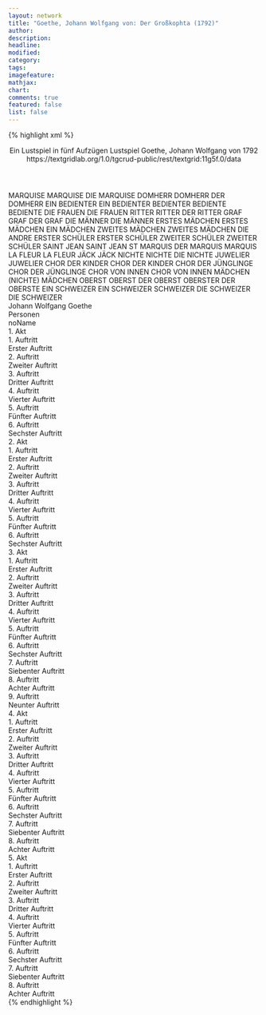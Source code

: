 ```yaml
---
layout: network
title: "Goethe, Johann Wolfgang von: Der Großkophta (1792)"
author:
description:
headline:
modified:
category:
tags:
imagefeature: 
mathjax: 
chart: 
comments: true
featured: false
list: false
---
```

{% highlight xml %}
<?xml-model href="https://raw.githubusercontent.com/DLiNa/project/master/rules/lina.rnc"?><?xml-model href="https://raw.githubusercontent.com/DLiNa/project/master/rules/lina.sch"?>
<play xmlns="http://lina.digital">
  <header>
    <title>Der Großkophta</title>
    <subtitle>Ein Lustspiel in fünf Aufzügen</subtitle>
    <genretitle>Lustspiel</genretitle> 
    <author>Goethe, Johann Wolfgang von</author>
    <date type="print">1792</date>
    <date type="premiere"/>
    <date type="written"/>
    <source>https://textgridlab.org/1.0/tgcrud-public/rest/textgrid:11g5f.0/data</source>
  </header>
  <personae>
    <character>
      <name>MARQUISE</name>
      <alias xml:id="marquise">
        <name>MARQUISE</name>
      </alias>
      <alias xml:id="die_marquise">
        <name>DIE MARQUISE</name>
      </alias>
    </character>
    <character>
      <name>DOMHERR</name>
      <alias xml:id="domherr">
        <name>DOMHERR</name>
      </alias>
      <alias xml:id="der_domherr">
        <name>DER DOMHERR</name>
      </alias>
    </character>
    <character>
      <name>EIN BEDIENTER</name>
      <alias xml:id="ein_bedienter">
        <name>EIN BEDIENTER</name>
      </alias>
      <alias xml:id="bedienter">
        <name>BEDIENTER</name>
      </alias>
    </character>
    <character>
      <name>BEDIENTE</name>
      <alias xml:id="bediente">
        <name>BEDIENTE</name>
      </alias>
    </character>
    <character>
      <name>DIE FRAUEN</name>
      <alias xml:id="die_frauen">
        <name>DIE FRAUEN</name>
      </alias>
    </character>
    <character>
      <name>RITTER</name>
      <alias xml:id="ritter">
        <name>RITTER</name>
      </alias>
      <alias xml:id="der_ritter">
        <name>DER RITTER</name>
      </alias>
    </character>
    <character>
      <name>GRAF</name>
      <alias xml:id="graf">
        <name>GRAF</name>
      </alias>
      <alias xml:id="der_graf">
        <name>DER GRAF</name>
      </alias>
    </character>
    <character>
      <name>DIE MÄNNER</name>
      <alias xml:id="die_männer">
        <name>DIE MÄNNER</name>
      </alias>
    </character>
    <character>
      <name>ERSTES MÄDCHEN</name>
      <alias xml:id="erstes_mädchen">
        <name>ERSTES MÄDCHEN</name>
      </alias>
      <alias xml:id="ein_mädchen">
        <name>EIN MÄDCHEN</name>
      </alias>
    </character>
    <character>
      <name>ZWEITES MÄDCHEN</name>
      <alias xml:id="zweites_mädchen">
        <name>ZWEITES MÄDCHEN</name>
      </alias>
      <alias xml:id="die_andre">
        <name>DIE ANDRE</name>
      </alias>
    </character>
    <character>
      <name>ERSTER SCHÜLER</name>
      <alias xml:id="erster_schüler">
        <name>ERSTER SCHÜLER</name>
      </alias>
    </character>
    <character>
      <name>ZWEITER SCHÜLER</name>
      <alias xml:id="zweiter_schüler">
        <name>ZWEITER SCHÜLER</name>
      </alias>
    </character>
    <character>
      <name>SAINT JEAN</name>
      <alias xml:id="saint_jean">
        <name>SAINT JEAN</name>
      </alias>
      <alias xml:id="st">
        <name>ST</name>
      </alias>
    </character>
    <character>
      <name>MARQUIS</name>
      <alias xml:id="der_marquis">
        <name>DER MARQUIS</name>
      </alias>
      <alias xml:id="marquis">
        <name>MARQUIS</name>
      </alias>
    </character>
    <character>
      <name>LA FLEUR</name>
      <alias xml:id="la_fleur">
        <name>LA FLEUR</name>
      </alias>
    </character>
    <character>
      <name>JÄCK</name>
      <alias xml:id="jäck">
        <name>JÄCK</name>
      </alias>
    </character>
    <character>
      <name>NICHTE</name>
      <alias xml:id="nichte">
        <name>NICHTE</name>
      </alias>
      <alias xml:id="die_nichte">
        <name>DIE NICHTE</name>
      </alias>
    </character>
    <character>
      <name>JUWELIER</name>
      <alias xml:id="juwelier">
        <name>JUWELIER</name>
      </alias>
    </character>
    <character>
      <name>CHOR DER KINDER</name>
      <alias xml:id="chor_der_kinder">
        <name>CHOR DER KINDER</name>
      </alias>
    </character>
    <character>
      <name>CHOR DER JÜNGLINGE</name>
      <alias xml:id="chor_der_jünglinge">
        <name>CHOR DER JÜNGLINGE</name>
      </alias>
    </character>
    <character>
      <name>CHOR VON INNEN</name>
      <alias xml:id="chor_von_innen">
        <name>CHOR VON INNEN</name>
      </alias>
    </character>
    <character>
      <name>MÄDCHEN (NICHTE)</name>
      <alias xml:id="mädchen">
        <name>MÄDCHEN</name>
      </alias>
    </character>
    <character>
      <name>OBERST</name>
      <alias xml:id="oberst">
        <name>OBERST</name>
      </alias>
      <alias xml:id="der_oberst">
        <name>DER OBERST</name>
      </alias>
      <alias xml:id="oberster">
        <name>OBERSTER</name>
      </alias>
      <alias xml:id="der_oberste">
        <name>DER OBERSTE</name>
      </alias>
    </character>
    <character>
      <name>EIN SCHWEIZER</name>
      <alias xml:id="ein_schweizer">
        <name>EIN SCHWEIZER</name>
      </alias>
      <alias xml:id="schweizer">
        <name>SCHWEIZER</name>
      </alias>
    </character>
    <character>
      <name>DIE SCHWEIZER</name>
      <alias xml:id="die_schweizer">
        <name>DIE SCHWEIZER</name>
      </alias>
    </character>
  </personae>
  <text>
    <div>
      <head>Johann Wolfgang Goethe</head>
    </div>
    <div>
      <head>Personen</head>
      <div>
        <head>noName</head>
      </div>
    </div>
    <div>
      <head>1. Akt</head>
      <div>
        <head>1. Auftritt</head>
        <div>
          <head>Erster Auftritt</head>
          <sp who="#marquise">
            <amount n="13" unit="speech_acts"/>
            <amount n="765" unit="words"/>
            <amount n="3" unit="lines"/>
            <amount n="4416" unit="chars"/>
          </sp>
          <sp who="#domherr">
            <amount n="13" unit="speech_acts"/>
            <amount n="522" unit="words"/>
            <amount n="8" unit="lines"/>
            <amount n="2923" unit="chars"/>
          </sp>
          <sp who="#ein_bedienter">
            <amount n="1" unit="speech_acts"/>
            <amount n="29" unit="words"/>
            <amount n="152" unit="chars"/>
          </sp>
          <sp who="#bediente">
            <amount n="1" unit="speech_acts"/>
            <amount n="4" unit="words"/>
            <amount n="1" unit="lines"/>
            <amount n="19" unit="chars"/>
          </sp>
          <sp who="#bedienter">
            <amount n="1" unit="speech_acts"/>
            <amount n="11" unit="words"/>
            <amount n="1" unit="lines"/>
            <amount n="50" unit="chars"/>
          </sp>
          <sp who="#die_frauen">
            <amount n="2" unit="speech_acts"/>
            <amount n="8" unit="words"/>
            <amount n="2" unit="lines"/>
            <amount n="39" unit="chars"/>
          </sp>
          <sp who="#ritter">
            <amount n="1" unit="speech_acts"/>
            <amount n="2" unit="words"/>
            <amount n="1" unit="lines"/>
            <amount n="12" unit="chars"/>
          </sp>
        </div>
      </div>
      <div>
        <head>2. Auftritt</head>
        <div>
          <head>Zweiter Auftritt</head>
          <sp who="#graf">
            <amount n="12" unit="speech_acts"/>
            <amount n="513" unit="words"/>
            <amount n="4" unit="lines"/>
            <amount n="2939" unit="chars"/>
          </sp>
          <sp who="#die_frauen">
            <amount n="7" unit="speech_acts"/>
            <amount n="33" unit="words"/>
            <amount n="7" unit="lines"/>
            <amount n="173" unit="chars"/>
          </sp>
          <sp who="#die_männer">
            <amount n="3" unit="speech_acts"/>
            <amount n="9" unit="words"/>
            <amount n="3" unit="lines"/>
            <amount n="50" unit="chars"/>
          </sp>
          <sp who="#domherr">
            <amount n="3" unit="speech_acts"/>
            <amount n="12" unit="words"/>
            <amount n="3" unit="lines"/>
            <amount n="64" unit="chars"/>
          </sp>
          <sp who="#marquise">
            <amount n="6" unit="speech_acts"/>
            <amount n="66" unit="words"/>
            <amount n="4" unit="lines"/>
            <amount n="353" unit="chars"/>
          </sp>
          <sp who="#ein_mädchen">
            <amount n="1" unit="speech_acts"/>
            <amount n="3" unit="words"/>
            <amount n="1" unit="lines"/>
            <amount n="14" unit="chars"/>
          </sp>
          <sp who="#die_andre">
            <amount n="1" unit="speech_acts"/>
            <amount n="6" unit="words"/>
            <amount n="1" unit="lines"/>
            <amount n="34" unit="chars"/>
          </sp>
          <sp who="#ritter">
            <amount n="1" unit="speech_acts"/>
            <amount n="34" unit="words"/>
            <amount n="193" unit="chars"/>
          </sp>
          <sp who="#der_ritter">
            <amount n="1" unit="speech_acts"/>
            <amount n="4" unit="words"/>
            <amount n="1" unit="lines"/>
            <amount n="17" unit="chars"/>
          </sp>
          <sp who="#erstes_mädchen">
            <amount n="1" unit="speech_acts"/>
            <amount n="3" unit="words"/>
            <amount n="1" unit="lines"/>
            <amount n="20" unit="chars"/>
          </sp>
          <sp who="#zweites_mädchen">
            <amount n="1" unit="speech_acts"/>
            <amount n="2" unit="words"/>
            <amount n="1" unit="lines"/>
            <amount n="9" unit="chars"/>
          </sp>
        </div>
      </div>
      <div>
        <head>3. Auftritt</head>
        <div>
          <head>Dritter Auftritt</head>
          <sp who="#graf">
            <amount n="14" unit="speech_acts"/>
            <amount n="210" unit="words"/>
            <amount n="10" unit="lines"/>
            <amount n="1259" unit="chars"/>
          </sp>
          <sp who="#ritter">
            <amount n="8" unit="speech_acts"/>
            <amount n="112" unit="words"/>
            <amount n="6" unit="lines"/>
            <amount n="645" unit="chars"/>
          </sp>
          <sp who="#erster_schüler">
            <amount n="3" unit="speech_acts"/>
            <amount n="17" unit="words"/>
            <amount n="3" unit="lines"/>
            <amount n="97" unit="chars"/>
          </sp>
          <sp who="#zweiter_schüler">
            <amount n="2" unit="speech_acts"/>
            <amount n="16" unit="words"/>
            <amount n="2" unit="lines"/>
            <amount n="79" unit="chars"/>
          </sp>
        </div>
      </div>
      <div>
        <head>4. Auftritt</head>
        <div>
          <head>Vierter Auftritt</head>
          <sp who="#graf">
            <amount n="12" unit="speech_acts"/>
            <amount n="515" unit="words"/>
            <amount n="6" unit="lines"/>
            <amount n="2913" unit="chars"/>
          </sp>
          <sp who="#domherr">
            <amount n="12" unit="speech_acts"/>
            <amount n="332" unit="words"/>
            <amount n="7" unit="lines"/>
            <amount n="1820" unit="chars"/>
          </sp>
        </div>
      </div>
      <div>
        <head>5. Auftritt</head>
        <div>
          <head>Fünfter Auftritt</head>
          <sp who="#saint_jean">
            <amount n="6" unit="speech_acts"/>
            <amount n="57" unit="words"/>
            <amount n="5" unit="lines"/>
            <amount n="332" unit="chars"/>
          </sp>
          <sp who="#graf">
            <amount n="6" unit="speech_acts"/>
            <amount n="133" unit="words"/>
            <amount n="4" unit="lines"/>
            <amount n="728" unit="chars"/>
          </sp>
        </div>
      </div>
      <div>
        <head>6. Auftritt</head>
        <div>
          <head>Sechster Auftritt</head>
          <sp who="#der_graf">
            <amount n="1" unit="speech_acts"/>
            <amount n="52" unit="words"/>
            <amount n="335" unit="chars"/>
          </sp>
        </div>
      </div>
    </div>
    <div>
      <head>2. Akt</head>
      <div>
        <head>1. Auftritt</head>
        <div>
          <head>Erster Auftritt</head>
          <sp who="#der_marquis">
            <amount n="1" unit="speech_acts"/>
            <amount n="51" unit="words"/>
            <amount n="286" unit="chars"/>
          </sp>
          <sp who="#la_fleur">
            <amount n="12" unit="speech_acts"/>
            <amount n="169" unit="words"/>
            <amount n="10" unit="lines"/>
            <amount n="942" unit="chars"/>
          </sp>
          <sp who="#marquis">
            <amount n="13" unit="speech_acts"/>
            <amount n="221" unit="words"/>
            <amount n="9" unit="lines"/>
            <amount n="1141" unit="chars"/>
          </sp>
        </div>
      </div>
      <div>
        <head>2. Auftritt</head>
        <div>
          <head>Zweiter Auftritt</head>
          <sp who="#marquise">
            <amount n="32" unit="speech_acts"/>
            <amount n="998" unit="words"/>
            <amount n="13" unit="lines"/>
            <amount n="5707" unit="chars"/>
          </sp>
          <sp who="#marquis">
            <amount n="28" unit="speech_acts"/>
            <amount n="342" unit="words"/>
            <amount n="23" unit="lines"/>
            <amount n="1943" unit="chars"/>
          </sp>
          <sp who="#jäck">
            <amount n="1" unit="speech_acts"/>
            <amount n="14" unit="words"/>
            <amount n="1" unit="lines"/>
            <amount n="72" unit="chars"/>
          </sp>
        </div>
      </div>
      <div>
        <head>3. Auftritt</head>
        <div>
          <head>Dritter Auftritt</head>
          <sp who="#nichte">
            <amount n="5" unit="speech_acts"/>
            <amount n="30" unit="words"/>
            <amount n="5" unit="lines"/>
            <amount n="158" unit="chars"/>
          </sp>
          <sp who="#marquise">
            <amount n="8" unit="speech_acts"/>
            <amount n="55" unit="words"/>
            <amount n="8" unit="lines"/>
            <amount n="337" unit="chars"/>
          </sp>
          <sp who="#marquis">
            <amount n="6" unit="speech_acts"/>
            <amount n="72" unit="words"/>
            <amount n="5" unit="lines"/>
            <amount n="422" unit="chars"/>
          </sp>
          <sp who="#jäck">
            <amount n="1" unit="speech_acts"/>
            <amount n="9" unit="words"/>
            <amount n="1" unit="lines"/>
            <amount n="54" unit="chars"/>
          </sp>
        </div>
      </div>
      <div>
        <head>4. Auftritt</head>
        <div>
          <head>Vierter Auftritt</head>
          <sp who="#marquise">
            <amount n="19" unit="speech_acts"/>
            <amount n="336" unit="words"/>
            <amount n="15" unit="lines"/>
            <amount n="1895" unit="chars"/>
          </sp>
          <sp who="#ritter">
            <amount n="18" unit="speech_acts"/>
            <amount n="442" unit="words"/>
            <amount n="11" unit="lines"/>
            <amount n="2485" unit="chars"/>
          </sp>
          <sp who="#nichte">
            <amount n="6" unit="speech_acts"/>
            <amount n="88" unit="words"/>
            <amount n="5" unit="lines"/>
            <amount n="486" unit="chars"/>
          </sp>
          <sp who="#marquis">
            <amount n="3" unit="speech_acts"/>
            <amount n="30" unit="words"/>
            <amount n="3" unit="lines"/>
            <amount n="175" unit="chars"/>
          </sp>
        </div>
      </div>
      <div>
        <head>5. Auftritt</head>
        <div>
          <head>Fünfter Auftritt</head>
          <sp who="#jäck">
            <amount n="1" unit="speech_acts"/>
            <amount n="3" unit="words"/>
            <amount n="1" unit="lines"/>
            <amount n="11" unit="chars"/>
          </sp>
          <sp who="#graf">
            <amount n="20" unit="speech_acts"/>
            <amount n="1009" unit="words"/>
            <amount n="7" unit="lines"/>
            <amount n="5852" unit="chars"/>
          </sp>
          <sp who="#der_graf">
            <amount n="1" unit="speech_acts"/>
            <amount n="30" unit="words"/>
            <amount n="176" unit="chars"/>
          </sp>
          <sp who="#ritter">
            <amount n="1" unit="speech_acts"/>
            <amount n="9" unit="words"/>
            <amount n="1" unit="lines"/>
            <amount n="57" unit="chars"/>
          </sp>
          <sp who="#nichte">
            <amount n="11" unit="speech_acts"/>
            <amount n="116" unit="words"/>
            <amount n="10" unit="lines"/>
            <amount n="615" unit="chars"/>
          </sp>
          <sp who="#marquis">
            <amount n="11" unit="speech_acts"/>
            <amount n="111" unit="words"/>
            <amount n="10" unit="lines"/>
            <amount n="615" unit="chars"/>
          </sp>
          <sp who="#marquise">
            <amount n="13" unit="speech_acts"/>
            <amount n="195" unit="words"/>
            <amount n="9" unit="lines"/>
            <amount n="1041" unit="chars"/>
          </sp>
        </div>
      </div>
      <div>
        <head>6. Auftritt</head>
        <div>
          <head>Sechster Auftritt</head>
          <sp who="#marquise">
            <amount n="13" unit="speech_acts"/>
            <amount n="384" unit="words"/>
            <amount n="8" unit="lines"/>
            <amount n="2178" unit="chars"/>
          </sp>
          <sp who="#nichte">
            <amount n="12" unit="speech_acts"/>
            <amount n="387" unit="words"/>
            <amount n="7" unit="lines"/>
            <amount n="2152" unit="chars"/>
          </sp>
        </div>
      </div>
    </div>
    <div>
      <head>3. Akt</head>
      <div>
        <head>1. Auftritt</head>
        <div>
          <head>Erster Auftritt</head>
          <sp who="#der_domherr">
            <amount n="1" unit="speech_acts"/>
            <amount n="325" unit="words"/>
            <amount n="1787" unit="chars"/>
          </sp>
        </div>
      </div>
      <div>
        <head>2. Auftritt</head>
        <div>
          <head>Zweiter Auftritt</head>
          <sp who="#bedienter">
            <amount n="1" unit="speech_acts"/>
            <amount n="12" unit="words"/>
            <amount n="1" unit="lines"/>
            <amount n="67" unit="chars"/>
          </sp>
          <sp who="#domherr">
            <amount n="6" unit="speech_acts"/>
            <amount n="242" unit="words"/>
            <amount n="1" unit="lines"/>
            <amount n="1360" unit="chars"/>
          </sp>
          <sp who="#juwelier">
            <amount n="5" unit="speech_acts"/>
            <amount n="129" unit="words"/>
            <amount n="3" unit="lines"/>
            <amount n="732" unit="chars"/>
          </sp>
        </div>
      </div>
      <div>
        <head>3. Auftritt</head>
        <div>
          <head>Dritter Auftritt</head>
          <sp who="#domherr">
            <amount n="11" unit="speech_acts"/>
            <amount n="401" unit="words"/>
            <amount n="8" unit="lines"/>
            <amount n="2280" unit="chars"/>
          </sp>
          <sp who="#bedienter">
            <amount n="2" unit="speech_acts"/>
            <amount n="8" unit="words"/>
            <amount n="2" unit="lines"/>
            <amount n="35" unit="chars"/>
          </sp>
          <sp who="#jäck">
            <amount n="5" unit="speech_acts"/>
            <amount n="65" unit="words"/>
            <amount n="4" unit="lines"/>
            <amount n="337" unit="chars"/>
          </sp>
        </div>
      </div>
      <div>
        <head>4. Auftritt</head>
        <div>
          <head>Vierter Auftritt</head>
          <sp who="#st">
            <amount n="1" unit="speech_acts"/>
            <amount n="3" unit="words"/>
            <amount n="1" unit="lines"/>
            <amount n="17" unit="chars"/>
          </sp>
          <sp who="#domherr">
            <amount n="4" unit="speech_acts"/>
            <amount n="39" unit="words"/>
            <amount n="3" unit="lines"/>
            <amount n="239" unit="chars"/>
          </sp>
          <sp who="#ritter">
            <amount n="4" unit="speech_acts"/>
            <amount n="91" unit="words"/>
            <amount n="1" unit="lines"/>
            <amount n="483" unit="chars"/>
          </sp>
        </div>
      </div>
      <div>
        <head>5. Auftritt</head>
        <div>
          <head>Fünfter Auftritt</head>
          <sp who="#graf">
            <amount n="25" unit="speech_acts"/>
            <amount n="237" unit="words"/>
            <amount n="22" unit="lines"/>
            <amount n="1275" unit="chars"/>
          </sp>
          <sp who="#domherr">
            <amount n="20" unit="speech_acts"/>
            <amount n="456" unit="words"/>
            <amount n="15" unit="lines"/>
            <amount n="2527" unit="chars"/>
          </sp>
          <sp who="#ritter">
            <amount n="18" unit="speech_acts"/>
            <amount n="535" unit="words"/>
            <amount n="12" unit="lines"/>
            <amount n="2904" unit="chars"/>
          </sp>
        </div>
      </div>
      <div>
        <head>6. Auftritt</head>
        <div>
          <head>Sechster Auftritt</head>
          <sp who="#graf">
            <amount n="25" unit="speech_acts"/>
            <amount n="602" unit="words"/>
            <amount n="16" unit="lines"/>
            <amount n="3314" unit="chars"/>
          </sp>
          <sp who="#ritter">
            <amount n="25" unit="speech_acts"/>
            <amount n="645" unit="words"/>
            <amount n="17" unit="lines"/>
            <amount n="3811" unit="chars"/>
          </sp>
        </div>
      </div>
      <div>
        <head>7. Auftritt</head>
        <div>
          <head>Siebenter Auftritt</head>
          <sp who="#der_graf">
            <amount n="1" unit="speech_acts"/>
            <amount n="109" unit="words"/>
            <amount n="606" unit="chars"/>
          </sp>
          <sp who="#ein_bedienter">
            <amount n="1" unit="speech_acts"/>
            <amount n="25" unit="words"/>
            <amount n="153" unit="chars"/>
          </sp>
          <sp who="#graf">
            <amount n="1" unit="speech_acts"/>
            <amount n="9" unit="words"/>
            <amount n="1" unit="lines"/>
            <amount n="44" unit="chars"/>
          </sp>
        </div>
      </div>
      <div>
        <head>8. Auftritt</head>
        <div>
          <head>Achter Auftritt</head>
          <sp who="#chor_der_kinder">
            <amount n="1" unit="speech_acts"/>
            <amount n="24" unit="words"/>
            <amount n="4" unit="lines"/>
            <amount n="116" unit="chars"/>
          </sp>
          <sp who="#chor_der_jünglinge">
            <amount n="1" unit="speech_acts"/>
            <amount n="19" unit="words"/>
            <amount n="4" unit="lines"/>
            <amount n="114" unit="chars"/>
          </sp>
          <sp who="#chor_der_kinder #chor_der_jünglinge">
            <amount n="1" unit="speech_acts"/>
            <amount n="26" unit="words"/>
            <amount n="4" unit="lines"/>
            <amount n="125" unit="chars"/>
          </sp>
          <sp who="#chor_von_innen">
            <amount n="1" unit="speech_acts"/>
            <amount n="22" unit="words"/>
            <amount n="4" unit="lines"/>
            <amount n="120" unit="chars"/>
          </sp>
        </div>
      </div>
      <div>
        <head>9. Auftritt</head>
        <div>
          <head>Neunter Auftritt</head>
          <sp who="#domherr">
            <amount n="16" unit="speech_acts"/>
            <amount n="270" unit="words"/>
            <amount n="12" unit="lines"/>
            <amount n="1585" unit="chars"/>
          </sp>
          <sp who="#ritter">
            <amount n="11" unit="speech_acts"/>
            <amount n="208" unit="words"/>
            <amount n="8" unit="lines"/>
            <amount n="1215" unit="chars"/>
          </sp>
          <sp who="#marquise">
            <amount n="10" unit="speech_acts"/>
            <amount n="79" unit="words"/>
            <amount n="9" unit="lines"/>
            <amount n="464" unit="chars"/>
          </sp>
          <sp who="#marquis">
            <amount n="5" unit="speech_acts"/>
            <amount n="108" unit="words"/>
            <amount n="3" unit="lines"/>
            <amount n="610" unit="chars"/>
          </sp>
          <sp who="#nichte">
            <amount n="18" unit="speech_acts"/>
            <amount n="311" unit="words"/>
            <amount n="10" unit="lines"/>
            <amount n="1742" unit="chars"/>
          </sp>
          <sp who="#domherr #ritter #marquise #marquis #nichte #graf">
            <amount n="3" unit="speech_acts"/>
            <amount n="7" unit="words"/>
            <amount n="3" unit="lines"/>
            <amount n="39" unit="chars"/>
          </sp>
          <sp who="#graf">
            <amount n="25" unit="speech_acts"/>
            <amount n="827" unit="words"/>
            <amount n="16" unit="lines"/>
            <amount n="4743" unit="chars"/>
          </sp>
        </div>
      </div>
    </div>
    <div>
      <head>4. Akt</head>
      <div>
        <head>1. Auftritt</head>
        <div>
          <head>Erster Auftritt</head>
          <sp who="#nichte">
            <amount n="3" unit="speech_acts"/>
            <amount n="466" unit="words"/>
            <amount n="1" unit="lines"/>
            <amount n="2499" unit="chars"/>
          </sp>
          <sp who="#mädchen">
            <amount n="1" unit="speech_acts"/>
            <amount n="12" unit="words"/>
            <amount n="1" unit="lines"/>
            <amount n="65" unit="chars"/>
          </sp>
        </div>
      </div>
      <div>
        <head>2. Auftritt</head>
        <div>
          <head>Zweiter Auftritt</head>
          <sp who="#nichte">
            <amount n="6" unit="speech_acts"/>
            <amount n="38" unit="words"/>
            <amount n="6" unit="lines"/>
            <amount n="217" unit="chars"/>
          </sp>
          <sp who="#jäck">
            <amount n="6" unit="speech_acts"/>
            <amount n="57" unit="words"/>
            <amount n="5" unit="lines"/>
            <amount n="288" unit="chars"/>
          </sp>
        </div>
      </div>
      <div>
        <head>3. Auftritt</head>
        <div>
          <head>Dritter Auftritt</head>
          <sp who="#nichte">
            <amount n="1" unit="speech_acts"/>
            <amount n="81" unit="words"/>
            <amount n="457" unit="chars"/>
          </sp>
        </div>
      </div>
      <div>
        <head>4. Auftritt</head>
        <div>
          <head>Vierter Auftritt</head>
          <sp who="#marquise">
            <amount n="14" unit="speech_acts"/>
            <amount n="411" unit="words"/>
            <amount n="8" unit="lines"/>
            <amount n="2133" unit="chars"/>
          </sp>
          <sp who="#nichte">
            <amount n="13" unit="speech_acts"/>
            <amount n="298" unit="words"/>
            <amount n="10" unit="lines"/>
            <amount n="1714" unit="chars"/>
          </sp>
        </div>
      </div>
      <div>
        <head>5. Auftritt</head>
        <div>
          <head>Fünfter Auftritt</head>
          <sp who="#nichte">
            <amount n="5" unit="speech_acts"/>
            <amount n="94" unit="words"/>
            <amount n="4" unit="lines"/>
            <amount n="493" unit="chars"/>
          </sp>
          <sp who="#jäck">
            <amount n="5" unit="speech_acts"/>
            <amount n="74" unit="words"/>
            <amount n="3" unit="lines"/>
            <amount n="364" unit="chars"/>
          </sp>
        </div>
      </div>
      <div>
        <head>6. Auftritt</head>
        <div>
          <head>Sechster Auftritt</head>
          <sp who="#nichte">
            <amount n="12" unit="speech_acts"/>
            <amount n="231" unit="words"/>
            <amount n="9" unit="lines"/>
            <amount n="1290" unit="chars"/>
          </sp>
          <sp who="#ritter">
            <amount n="12" unit="speech_acts"/>
            <amount n="267" unit="words"/>
            <amount n="9" unit="lines"/>
            <amount n="1545" unit="chars"/>
          </sp>
        </div>
      </div>
      <div>
        <head>7. Auftritt</head>
        <div>
          <head>Siebenter Auftritt</head>
          <sp who="#marquis">
            <amount n="22" unit="speech_acts"/>
            <amount n="772" unit="words"/>
            <amount n="14" unit="lines"/>
            <amount n="4354" unit="chars"/>
          </sp>
          <sp who="#nichte">
            <amount n="21" unit="speech_acts"/>
            <amount n="166" unit="words"/>
            <amount n="20" unit="lines"/>
            <amount n="920" unit="chars"/>
          </sp>
        </div>
      </div>
      <div>
        <head>8. Auftritt</head>
        <div>
          <head>Achter Auftritt</head>
          <sp who="#der_ritter">
            <amount n="1" unit="speech_acts"/>
            <amount n="645" unit="words"/>
            <amount n="3641" unit="chars"/>
          </sp>
        </div>
      </div>
    </div>
    <div>
      <head>5. Akt</head>
      <div>
        <head>1. Auftritt</head>
        <div>
          <head>Erster Auftritt</head>
          <sp who="#la_fleur">
            <amount n="5" unit="speech_acts"/>
            <amount n="140" unit="words"/>
            <amount n="2" unit="lines"/>
            <amount n="775" unit="chars"/>
          </sp>
          <sp who="#der_graf">
            <amount n="1" unit="speech_acts"/>
            <amount n="5" unit="words"/>
            <amount n="1" unit="lines"/>
            <amount n="21" unit="chars"/>
          </sp>
          <sp who="#graf">
            <amount n="4" unit="speech_acts"/>
            <amount n="72" unit="words"/>
            <amount n="2" unit="lines"/>
            <amount n="378" unit="chars"/>
          </sp>
        </div>
      </div>
      <div>
        <head>2. Auftritt</head>
        <div>
          <head>Zweiter Auftritt</head>
          <sp who="#der_graf">
            <amount n="1" unit="speech_acts"/>
            <amount n="79" unit="words"/>
            <amount n="409" unit="chars"/>
          </sp>
        </div>
      </div>
      <div>
        <head>3. Auftritt</head>
        <div>
          <head>Dritter Auftritt</head>
          <sp who="#oberst">
            <amount n="8" unit="speech_acts"/>
            <amount n="293" unit="words"/>
            <amount n="3" unit="lines"/>
            <amount n="1600" unit="chars"/>
          </sp>
          <sp who="#ein_schweizer">
            <amount n="1" unit="speech_acts"/>
            <amount n="8" unit="words"/>
            <amount n="1" unit="lines"/>
            <amount n="44" unit="chars"/>
          </sp>
          <sp who="#der_oberst">
            <amount n="1" unit="speech_acts"/>
            <amount n="7" unit="words"/>
            <amount n="1" unit="lines"/>
            <amount n="37" unit="chars"/>
          </sp>
          <sp who="#schweizer">
            <amount n="3" unit="speech_acts"/>
            <amount n="33" unit="words"/>
            <amount n="2" unit="lines"/>
            <amount n="199" unit="chars"/>
          </sp>
          <sp who="#ritter">
            <amount n="3" unit="speech_acts"/>
            <amount n="54" unit="words"/>
            <amount n="2" unit="lines"/>
            <amount n="295" unit="chars"/>
          </sp>
        </div>
      </div>
      <div>
        <head>4. Auftritt</head>
        <div>
          <head>Vierter Auftritt</head>
          <sp who="#die_marquise">
            <amount n="1" unit="speech_acts"/>
            <amount n="19" unit="words"/>
            <amount n="1" unit="lines"/>
            <amount n="100" unit="chars"/>
          </sp>
          <sp who="#marquise">
            <amount n="2" unit="speech_acts"/>
            <amount n="39" unit="words"/>
            <amount n="1" unit="lines"/>
            <amount n="193" unit="chars"/>
          </sp>
          <sp who="#nichte">
            <amount n="2" unit="speech_acts"/>
            <amount n="57" unit="words"/>
            <amount n="334" unit="chars"/>
          </sp>
        </div>
      </div>
      <div>
        <head>5. Auftritt</head>
        <div>
          <head>Fünfter Auftritt</head>
          <sp who="#der_domherr">
            <amount n="2" unit="speech_acts"/>
            <amount n="201" unit="words"/>
            <amount n="1160" unit="chars"/>
          </sp>
          <sp who="#marquise">
            <amount n="1" unit="speech_acts"/>
            <amount n="21" unit="words"/>
            <amount n="1" unit="lines"/>
            <amount n="95" unit="chars"/>
          </sp>
          <sp who="#domherr">
            <amount n="6" unit="speech_acts"/>
            <amount n="396" unit="words"/>
            <amount n="2" unit="lines"/>
            <amount n="2232" unit="chars"/>
          </sp>
          <sp who="#nichte">
            <amount n="4" unit="speech_acts"/>
            <amount n="20" unit="words"/>
            <amount n="4" unit="lines"/>
            <amount n="95" unit="chars"/>
          </sp>
          <sp who="#die_nichte">
            <amount n="1" unit="speech_acts"/>
            <amount n="33" unit="words"/>
            <amount n="164" unit="chars"/>
          </sp>
        </div>
      </div>
      <div>
        <head>6. Auftritt</head>
        <div>
          <head>Sechster Auftritt</head>
          <sp who="#marquise">
            <amount n="8" unit="speech_acts"/>
            <amount n="122" unit="words"/>
            <amount n="4" unit="lines"/>
            <amount n="740" unit="chars"/>
          </sp>
          <sp who="#domherr">
            <amount n="9" unit="speech_acts"/>
            <amount n="422" unit="words"/>
            <amount n="5" unit="lines"/>
            <amount n="2430" unit="chars"/>
          </sp>
          <sp who="#der_marquis">
            <amount n="1" unit="speech_acts"/>
            <amount n="15" unit="words"/>
            <amount n="1" unit="lines"/>
            <amount n="75" unit="chars"/>
          </sp>
          <sp who="#die_nichte">
            <amount n="1" unit="speech_acts"/>
            <amount n="6" unit="words"/>
            <amount n="1" unit="lines"/>
            <amount n="28" unit="chars"/>
          </sp>
          <sp who="#marquis">
            <amount n="4" unit="speech_acts"/>
            <amount n="101" unit="words"/>
            <amount n="2" unit="lines"/>
            <amount n="586" unit="chars"/>
          </sp>
          <sp who="#nichte">
            <amount n="3" unit="speech_acts"/>
            <amount n="11" unit="words"/>
            <amount n="3" unit="lines"/>
            <amount n="57" unit="chars"/>
          </sp>
          <sp who="#der_oberste">
            <amount n="1" unit="speech_acts"/>
            <amount n="4" unit="words"/>
            <amount n="1" unit="lines"/>
            <amount n="28" unit="chars"/>
          </sp>
          <sp who="#oberster">
            <amount n="7" unit="speech_acts"/>
            <amount n="99" unit="words"/>
            <amount n="5" unit="lines"/>
            <amount n="582" unit="chars"/>
          </sp>
        </div>
      </div>
      <div>
        <head>7. Auftritt</head>
        <div>
          <head>Siebenter Auftritt</head>
          <sp who="#der_graf">
            <amount n="1" unit="speech_acts"/>
            <amount n="49" unit="words"/>
            <amount n="284" unit="chars"/>
          </sp>
          <sp who="#schweizer">
            <amount n="2" unit="speech_acts"/>
            <amount n="57" unit="words"/>
            <amount n="315" unit="chars"/>
          </sp>
          <sp who="#graf">
            <amount n="3" unit="speech_acts"/>
            <amount n="26" unit="words"/>
            <amount n="3" unit="lines"/>
            <amount n="153" unit="chars"/>
          </sp>
          <sp who="#domherr">
            <amount n="2" unit="speech_acts"/>
            <amount n="289" unit="words"/>
            <amount n="1" unit="lines"/>
            <amount n="1738" unit="chars"/>
          </sp>
          <sp who="#oberster">
            <amount n="2" unit="speech_acts"/>
            <amount n="44" unit="words"/>
            <amount n="1" unit="lines"/>
            <amount n="235" unit="chars"/>
          </sp>
          <sp who="#marquise">
            <amount n="1" unit="speech_acts"/>
            <amount n="9" unit="words"/>
            <amount n="1" unit="lines"/>
            <amount n="47" unit="chars"/>
          </sp>
          <sp who="#marquis">
            <amount n="1" unit="speech_acts"/>
            <amount n="10" unit="words"/>
            <amount n="1" unit="lines"/>
            <amount n="53" unit="chars"/>
          </sp>
        </div>
      </div>
      <div>
        <head>8. Auftritt</head>
        <div>
          <head>Achter Auftritt</head>
          <sp who="#ritter">
            <amount n="7" unit="speech_acts"/>
            <amount n="251" unit="words"/>
            <amount n="5" unit="lines"/>
            <amount n="1409" unit="chars"/>
          </sp>
          <sp who="#nichte #domherr #oberst #marquis #ein_schweizer #marquise #graf #schweizer">
            <amount n="1" unit="speech_acts"/>
            <amount n="12" unit="words"/>
            <amount n="1" unit="lines"/>
            <amount n="67" unit="chars"/>
          </sp>
          <sp who="#nichte">
            <amount n="7" unit="speech_acts"/>
            <amount n="530" unit="words"/>
            <amount n="2" unit="lines"/>
            <amount n="3046" unit="chars"/>
          </sp>
          <sp who="#domherr">
            <amount n="5" unit="speech_acts"/>
            <amount n="214" unit="words"/>
            <amount n="4" unit="lines"/>
            <amount n="1169" unit="chars"/>
          </sp>
          <sp who="#oberster">
            <amount n="3" unit="speech_acts"/>
            <amount n="207" unit="words"/>
            <amount n="1195" unit="chars"/>
          </sp>
          <sp who="#oberst">
            <amount n="21" unit="speech_acts"/>
            <amount n="424" unit="words"/>
            <amount n="14" unit="lines"/>
            <amount n="2442" unit="chars"/>
          </sp>
          <sp who="#marquis">
            <amount n="2" unit="speech_acts"/>
            <amount n="26" unit="words"/>
            <amount n="2" unit="lines"/>
            <amount n="131" unit="chars"/>
          </sp>
          <sp who="#ein_schweizer">
            <amount n="1" unit="speech_acts"/>
            <amount n="14" unit="words"/>
            <amount n="1" unit="lines"/>
            <amount n="67" unit="chars"/>
          </sp>
          <sp who="#marquise">
            <amount n="3" unit="speech_acts"/>
            <amount n="69" unit="words"/>
            <amount n="1" unit="lines"/>
            <amount n="384" unit="chars"/>
          </sp>
          <sp who="#graf">
            <amount n="9" unit="speech_acts"/>
            <amount n="116" unit="words"/>
            <amount n="7" unit="lines"/>
            <amount n="687" unit="chars"/>
          </sp>
          <sp who="#schweizer">
            <amount n="1" unit="speech_acts"/>
            <amount n="16" unit="words"/>
            <amount n="1" unit="lines"/>
            <amount n="88" unit="chars"/>
          </sp>
          <sp who="#die_schweizer #ein_schweizer">
            <amount n="1" unit="speech_acts"/>
            <amount n="6" unit="words"/>
            <amount n="1" unit="lines"/>
            <amount n="30" unit="chars"/>
          </sp>
        </div>
      </div>
    </div>
  </text>
</play>
{% endhighlight %}